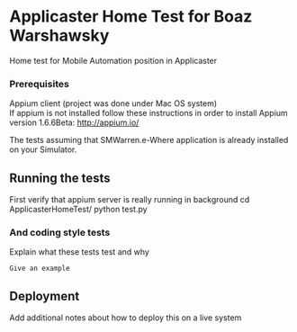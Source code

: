 # Applicaster Home Test for Boaz Warshawsky

Home test for Mobile Automation position in Applicaster

### Prerequisites

Appium client (project was done under Mac OS system)<br />
If appium is not installed follow these instructions in order to install Appium version 1.6.6Beta: http://appium.io/

The tests assuming that SMWarren.e-Where application is already installed on your Simulator.

## Running the tests

First verify that appium server is really running in background
cd ApplicasterHomeTest/
python test.py


### And coding style tests

Explain what these tests test and why

```
Give an example
```

## Deployment

Add additional notes about how to deploy this on a live system

